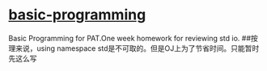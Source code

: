 # [basic-programming](http://www.patest.cn/contests/basic-programming)
Basic Programming for PAT.One week homework for reviewing std io.
##按理来说，using namespace std是不可取的。但是OJ上为了节省时间。只能暂时先这么写
